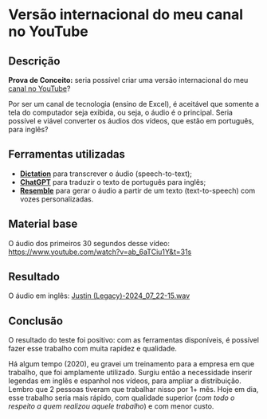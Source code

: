 # Versão internacional do meu canal no YouTube

## Descrição

**Prova de Conceito:** seria possível criar uma versão internacional do meu [canal no YouTube](https://www.youtube.com/c/formulaexcel/videos)?

Por ser um canal de tecnologia (ensino de Excel), é aceitável que somente a tela do computador seja exibida, ou seja, o áudio é o principal. Seria possível e viável converter os áudios dos vídeos, que estão em português, para inglês?

## Ferramentas utilizadas

- **[Dictation](https://dictation.io)** para transcrever o áudio (speech-to-text);
- **[ChatGPT](https://chatgpt.com.com)** para traduzir o texto de português para inglês;
- **[Resemble](https://resemble.ai)** para gerar o áudio a partir de um texto (text-to-speech) com vozes personalizadas.

## Material base

O áudio dos primeiros 30 segundos desse vídeo: https://www.youtube.com/watch?v=ab_6aTCiu1Y&t=31s

## Resultado

O áudio em inglês: [Justin (Legacy)-2024_07_22-15.wav](./Justin%20(Legacy)-2024_07_22-15.wav)

## Conclusão

O resultado do teste foi positivo: com as ferramentas disponíveis, é possível fazer esse trabalho com muita rapidez e qualidade.

Há algum tempo (2020), eu gravei um treinamento para a empresa em que trabalho, que foi amplamente utilizado. Surgiu então a necessidade inserir legendas em inglês e espanhol nos vídeos, para ampliar a distribuição. Lembro que 2 pessoas tiveram que trabalhar nisso por 1+ mês. Hoje em dia, esse trabalho seria mais rápido, com qualidade superior (_com todo o respeito a quem realizou aquele trabalho_) e com menor custo.